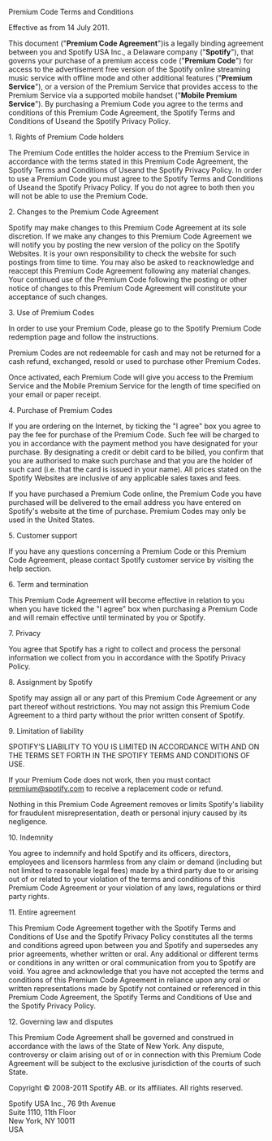 Premium Code Terms and Conditions

Effective as from 14 July 2011.

This document ("**Premium Code Agreement**")is a legally binding agreement between you and Spotify USA Inc., a Delaware company ("**Spotify**"), that governs your purchase of a premium access code ("**Premium Code**") for access to the advertisement free version of the Spotify online streaming music service with offline mode and other additional features ("**Premium Service**"), or a version of the Premium Service that provides access to the Premium Service via a supported mobile handset ("**Mobile Premium Service**"). By purchasing a Premium Code you agree to the terms and conditions of this Premium Code Agreement, the Spotify Terms and Conditions of Useand the Spotify Privacy Policy.

1\. Rights of Premium Code holders

The Premium Code entitles the holder access to the Premium Service in accordance with the terms stated in this Premium Code Agreement, the Spotify Terms and Conditions of Useand the Spotify Privacy Policy. In order to use a Premium Code you must agree to the Spotify Terms and Conditions of Useand the Spotify Privacy Policy. If you do not agree to both then you will not be able to use the Premium Code.

2\. Changes to the Premium Code Agreement

Spotify may make changes to this Premium Code Agreement at its sole discretion. If we make any changes to this Premium Code Agreement we will notify you by posting the new version of the policy on the Spotify Websites. It is your own responsibility to check the website for such postings from time to time. You may also be asked to reacknowledge and reaccept this Premium Code Agreement following any material changes. Your continued use of the Premium Code following the posting or other notice of changes to this Premium Code Agreement will constitute your acceptance of such changes.

3\. Use of Premium Codes

In order to use your Premium Code, please go to the Spotify Premium Code redemption page and follow the instructions.

Premium Codes are not redeemable for cash and may not be returned for a cash refund, exchanged, resold or used to purchase other Premium Codes.

Once activated, each Premium Code will give you access to the Premium Service and the Mobile Premium Service for the length of time specified on your email or paper receipt.

4\. Purchase of Premium Codes

If you are ordering on the Internet, by ticking the "I agree" box you agree to pay the fee for purchase of the Premium Code. Such fee will be charged to you in accordance with the payment method you have designated for your purchase. By designating a credit or debit card to be billed, you confirm that you are authorised to make such purchase and that you are the holder of such card (i.e. that the card is issued in your name). All prices stated on the Spotify Websites are inclusive of any applicable sales taxes and fees.

If you have purchased a Premium Code online, the Premium Code you have purchased will be delivered to the email address you have entered on Spotify's website at the time of purchase. Premium Codes may only be used in the United States.

5\. Customer support

If you have any questions concerning a Premium Code or this Premium Code Agreement, please contact Spotify customer service by visiting the help section.

6\. Term and termination

This Premium Code Agreement will become effective in relation to you when you have ticked the "I agree" box when purchasing a Premium Code and will remain effective until terminated by you or Spotify.

7\. Privacy

You agree that Spotify has a right to collect and process the personal information we collect from you in accordance with the Spotify Privacy Policy.

8\. Assignment by Spotify

Spotify may assign all or any part of this Premium Code Agreement or any part thereof without restrictions. You may not assign this Premium Code Agreement to a third party without the prior written consent of Spotify.

9\. Limitation of liability

SPOTIFY’S LIABILITY TO YOU IS LIMITED IN ACCORDANCE WITH AND ON THE TERMS SET FORTH IN THE SPOTIFY TERMS AND CONDITIONS OF USE.

If your Premium Code does not work, then you must contact premium@spotify.com to receive a replacement code or refund.

Nothing in this Premium Code Agreement removes or limits Spotify's liability for fraudulent misrepresentation, death or personal injury caused by its negligence.

10\. Indemnity

You agree to indemnify and hold Spotify and its officers, directors, employees and licensors harmless from any claim or demand (including but not limited to reasonable legal fees) made by a third party due to or arising out of or related to your violation of the terms and conditions of this Premium Code Agreement or your violation of any laws, regulations or third party rights.

11\. Entire agreement

This Premium Code Agreement together with the Spotify Terms and Conditions of Use and the Spotify Privacy Policy constitutes all the terms and conditions agreed upon between you and Spotify and supersedes any prior agreements, whether written or oral. Any additional or different terms or conditions in any written or oral communication from you to Spotify are void. You agree and acknowledge that you have not accepted the terms and conditions of this Premium Code Agreement in reliance upon any oral or written representations made by Spotify not contained or referenced in this Premium Code Agreement, the Spotify Terms and Conditions of Use and the Spotify Privacy Policy.

12\. Governing law and disputes

This Premium Code Agreement shall be governed and construed in accordance with the laws of the State of New York. Any dispute, controversy or claim arising out of or in connection with this Premium Code Agreement will be subject to the exclusive jurisdiction of the courts of such State.

Copyright © 2008-2011 Spotify AB. or its affiliates. All rights reserved.

Spotify USA Inc., 76 9th Avenue  
Suite 1110, 11th Floor  
New York, NY 10011  
USA